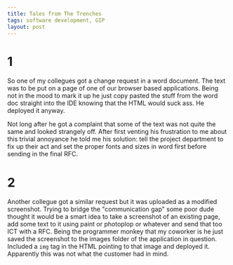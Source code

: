 ```yaml
---
title: Tales from The Trenches
tags: software development, GIP
layout: post
---
```

# 1
So one of my collegues got a change request in a word document. The text was to be put on
a page of one of our browser based applications. Being not in the mood to mark it up he just
copy pasted the stuff from the word doc straight into the IDE knowing that the HTML would
suck ass. He deployed it anyway.

Not long after he got a complaint that some of the text was not quite the same and looked 
strangely off. After first venting his frustration to me about this trivial annoyance he
told me his solution: tell the project department to fix up their act and set the proper
fonts and sizes in word first before sending in the final RFC.

# 2
Another collegue got a similar request but it was uploaded as a modified screenshot. Trying
to bridge the "communication gap" some poor dude thought it would be a smart idea to take a 
screenshot of an existing page, add some text to it using paint or photoplop or whatever and
send that too ICT with a RFC. Being the programmer monkey that my coworker is he just saved 
the screenshot to the images folder of the application in question. Included a ```img``` tag
in the HTML pointing to that image and deployed it. Apparently this was not what the customer
had in mind.